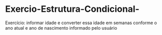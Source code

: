 # Exercio-Estrutura-Condicional-
Exercício: informar idade e converter essa idade em semanas conforme o ano atual e ano de nascimento informado pelo usuário 
